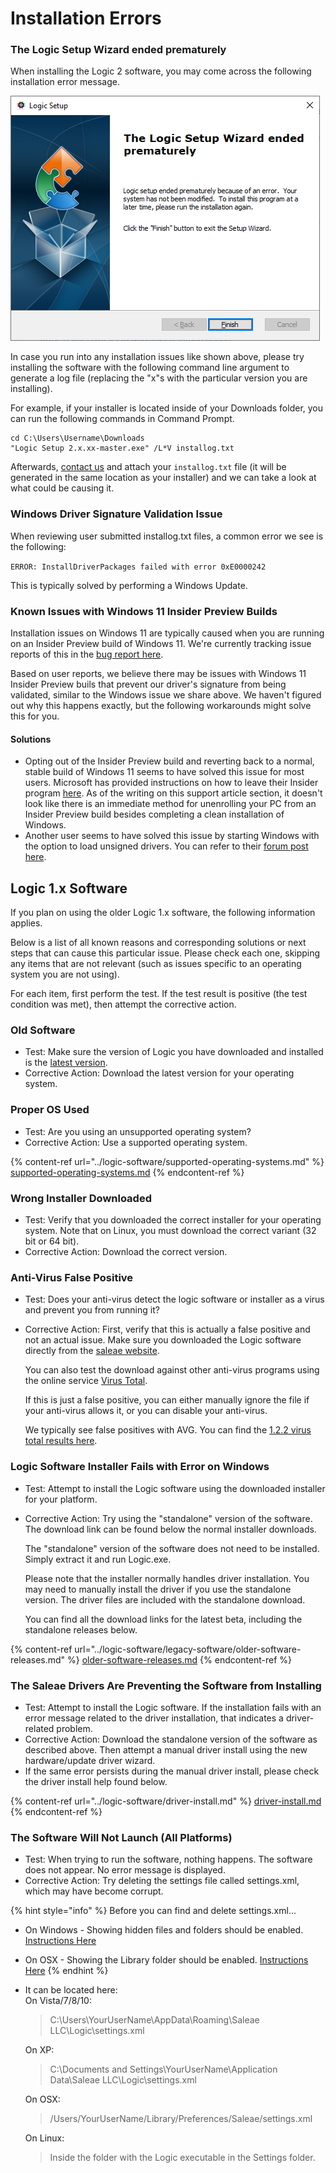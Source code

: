 # Installation Errors

### The Logic Setup Wizard ended prematurely

When installing the Logic 2 software, you may come across the following installation error message.

![Logic 2 Installer Error](<../.gitbook/assets/image (11).png>)

In case you run into any installation issues like shown above, please try installing the software with the following command line argument to generate a log file (replacing the "x"s with the particular version you are installing).&#x20;

For example, if your installer is located inside of your Downloads folder, you can run the following commands in Command Prompt.

```
cd C:\Users\Username\Downloads
"Logic Setup 2.x.xx-master.exe" /L*V installog.txt
```

Afterwards, [contact us](https://contact.saleae.com/hc/en-us/requests/new) and attach your `installog.txt` file (it will be generated in the same location as your installer) and we can take a look at what could be causing it.

### Windows Driver Signature Validation Issue

When reviewing user submitted installog.txt files, a common error we see is the following:

`ERROR: InstallDriverPackages failed with error 0xE0000242`

This is typically solved by performing a Windows Update.

### Known Issues with Windows 11 Insider Preview Builds

Installation issues on Windows 11 are typically caused when you are running on an Insider Preview build of Windows 11. We're currently tracking issue reports of this in the [bug report here](https://ideas.saleae.com/b/feature-requests/issues-on-windows-11/).

Based on user reports, we believe there may be issues with Windows 11 Insider Preview buils that prevent our driver's signature from being validated, similar to the Windows issue we share above. We haven't figured out why this happens exactly, but the following workarounds might solve this for you.

#### Solutions

* Opting out of the Insider Preview build and reverting back to a normal, stable build of Windows 11 seems to have solved this issue for most users. Microsoft has provided instructions on how to leave their Insider program [here](https://insider.windows.com/en-us/leave-program). As of the writing on this support article section, it doesn't look like there is an immediate method for unenrolling your PC from an Insider Preview build besides completing a clean installation of Windows.
* Another user seems to have solved this issue by starting Windows with the option to load unsigned drivers. You can refer to their [forum post here](https://discuss.saleae.com/t/logic-2-3-37-failed-to-install-on-windows-11/1191/12).

## Logic 1.x Software

If you plan on using the older Logic 1.x software, the following information applies.

Below is a list of all known reasons and corresponding solutions or next steps that can cause this particular issue. Please check each one, skipping any items that are not relevant (such as issues specific to an operating system you are not using).

For each item, first perform the test. If the test result is positive (the test condition was met), then attempt the corrective action.

### **Old Software**

* Test: Make sure the version of Logic you have downloaded and installed is the [latest version](https://www.saleae.com/downloads).
* Corrective Action: Download the latest version for your operating system.

### **Proper OS Used**

* Test: Are you using an unsupported operating system?
* Corrective Action: Use a supported operating system.

{% content-ref url="../logic-software/supported-operating-systems.md" %}
[supported-operating-systems.md](../logic-software/supported-operating-systems.md)
{% endcontent-ref %}

### **Wrong Installer Downloaded**

* Test: Verify that you downloaded the correct installer for your operating system. Note that on Linux, you must download the correct variant (32 bit or 64 bit).
* Corrective Action: Download the correct version.

### **Anti-Virus False Positive**

* Test: Does your anti-virus detect the logic software or installer as a virus and prevent you from running it?
*   Corrective Action: First, verify that this is actually a false positive and not an actual issue. Make sure you downloaded the Logic software directly from the [saleae website](https://www.saleae.com/downloads).&#x20;

    &#x20; You can also test the download against other anti-virus programs using the online service [Virus Total](https://www.virustotal.com).

    &#x20; If this is just a false positive, you can either manually ignore the file if your anti-virus allows it, or you can disable your anti-virus.&#x20;

    &#x20; We typically see false positives with AVG. You can find the [1.2.2 virus total results here](https://www.virustotal.com/en/file/9b9fc726f45a206a52aef9695d309bc0ee7ce583e4c06577f0b4875fe81207ee/analysis/1435262948/).

### **Logic Software Installer Fails with Error on Windows**

* Test: Attempt to install the Logic software using the downloaded installer for your platform.
*   Corrective Action: Try using the "standalone" version of the software. The download link can be found below the normal installer downloads.

    &#x20; The "standalone" version of the software does not need to be installed. Simply extract it and run Logic.exe.

    &#x20; Please note that the installer normally handles driver installation. You may need to manually install the driver if you use the standalone version. The driver files are included with the standalone download.

    &#x20; You can find all the download links for the latest beta, including the standalone releases below.

{% content-ref url="../logic-software/legacy-software/older-software-releases.md" %}
[older-software-releases.md](../logic-software/legacy-software/older-software-releases.md)
{% endcontent-ref %}

### **The Saleae Drivers Are Preventing the Software from Installing**

* Test: Attempt to install the Logic software. If the installation fails with an error message related to the driver installation, that indicates a driver-related problem.
* Corrective Action: Download the standalone version of the software as described above. Then attempt a manual driver install using the new hardware/update driver wizard.
* If the same error persists during the manual driver install, please check the driver install help found below.

{% content-ref url="../logic-software/driver-install.md" %}
[driver-install.md](../logic-software/driver-install.md)
{% endcontent-ref %}

### **The Software Will Not Launch (All Platforms)**

* Test: When trying to run the software, nothing happens. The software does not appear. No error message is displayed.
* Corrective Action: Try deleting the settings file called settings.xml, which may have become corrupt.

{% hint style="info" %}
Before you can find and delete settings.xml...

* On Windows - Showing hidden files and folders should be enabled. [Instructions Here](https://support.microsoft.com/en-us/help/14201/windows-show-hidden-files)
* On OSX - Showing the Library folder should be enabled. [Instructions Here](https://discussions.apple.com/thread/8137224?answerId=8137224021#8137224021)
{% endhint %}

*   It can be located here:\
    On Vista/7/8/10:

    > C:\Users\YourUserName\AppData\Roaming\Saleae LLC\Logic\settings.xml

    On XP:

    > C:\Documents and Settings\YourUserName\Application Data\Saleae LLC\Logic\settings.xml

    On OSX:

    > /Users/YourUserName/Library/Preferences/Saleae/settings.xml

    On Linux:

    > Inside the folder with the Logic executable in the Settings folder.
